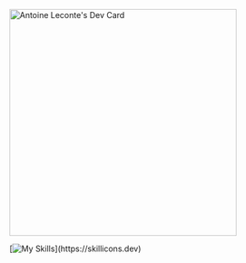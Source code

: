 <a href="https://app.daily.dev/aleconte"><img src="https://api.daily.dev/devcards/0768f3e3fccc4707a5ccd7f0fe2cdcef.png?r=jjz" width="400" alt="Antoine Leconte's Dev Card"/></a>



[![My Skills](https://skillicons.dev/icons?i=idea,vscode,md,html,css,sass,php,js,ts,react,nextjs,symfony,laravel,materialui,bootstrap,wordpress,git,github,gitlab,postman,redis,linux,nodejs,bun,docker,electron,figma,)](https://skillicons.dev)

<!--
**AnLeconte/AnLeconte** is a ✨ _special_ ✨ repository because its `README.md` (this file) appears on your GitHub profile.

Here are some ideas to get you started:

- 🔭 I’m currently working on ...
- 🌱 I’m currently learning ...
- 👯 I’m looking to collaborate on ...
- 🤔 I’m looking for help with ...
- 💬 Ask me about ...
- 📫 How to reach me: ...
- 😄 Pronouns: ...
- ⚡ Fun fact: ...
-->
